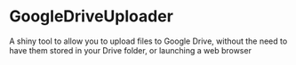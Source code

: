 # GoogleDriveUploader
A shiny tool to allow you to upload files to Google Drive, without the need to have them stored in your Drive folder, or launching a web browser
